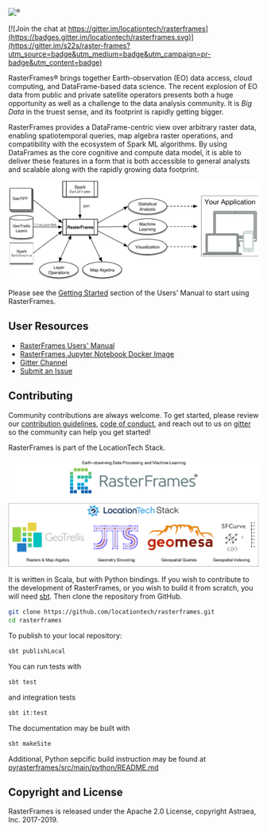 <img src="docs/src/main/paradox/_template/images/RasterFramesLogo.png" width="300px"/><sup style="vertical-align: top;">&reg;</sup>

 [![Join the chat at https://gitter.im/locationtech/rasterframes](https://badges.gitter.im/locationtech/rasterframes.svg)](https://gitter.im/s22s/raster-frames?utm_source=badge&utm_medium=badge&utm_campaign=pr-badge&utm_content=badge)

RasterFrames® brings together Earth-observation (EO) data access, cloud computing, and DataFrame-based data science. The recent explosion of EO data from public and private satellite operators presents both a huge opportunity as well as a challenge to the data analysis community. It is _Big Data_ in the truest sense, and its footprint is rapidly getting bigger. 

RasterFrames provides a DataFrame-centric view over arbitrary raster data, enabling spatiotemporal queries, map algebra raster operations, and compatibility with the ecosystem of Spark ML algorithms. By using DataFrames as the core cognitive and compute data model, it is able to deliver these features in a form that is both accessible to general analysts and scalable along with the rapidly growing data footprint.

<img src="docs/src/main/paradox/RasterFramePipeline.png" width="600px"/>

Please see the [Getting Started](http://rasterframes.io/getting-started.html) section of the Users' Manual to start using RasterFrames.

## User Resources

* [RasterFrames Users' Manual](http://rasterframes.io/)
* [RasterFrames Jupyter Notebook Docker Image](https://hub.docker.com/r/s22s/rasterframes-notebooks/)
* [Gitter Channel](https://gitter.im/locationtech/rasterframes)
* [Submit an Issue](https://github.com/locationtech/rasterframes/issues) 


## Contributing

Community contributions are always welcome. To get started, please review our [contribution guidelines](https://github.com/locationtech/rasterframes/blob/develop/CONTRIBUTING.md), [code of conduct](https://github.com/locationtech/rasterframes/blob/develop/CODE_OF_CONDUCT.md), and reach out to us on [gitter](https://gitter.im/locationtech/rasterframes) so the community can help you get started!

RasterFrames is part of the LocationTech Stack.

<img src ="pyrasterframes/src/main/python/docs/static/rasterframes-locationtech-stack.png" width="600px" />

It is written in Scala, but with Python bindings. If you wish to contribute to the development of RasterFrames, or you
wish to build it from scratch, you will need [sbt](https://www.scala-sbt.org/). Then clone the repository from GitHub.

```bash
git clone https://github.com/locationtech/rasterframes.git
cd rasterframes
```

To publish to your local repository:

```bash
sbt publishLocal
```

You can run tests with

```bash
sbt test
```

and integration tests

```bash
sbt it:test
```

The documentation may be built with

```bash
sbt makeSite
```

Additional, Python sepcific build instruction may be found at [pyrasterframes/src/main/python/README.md](pyrasterframes/src/main/python/README.md)

## Copyright and License

RasterFrames is released under the Apache 2.0 License, copyright Astraea, Inc. 2017-2019.


